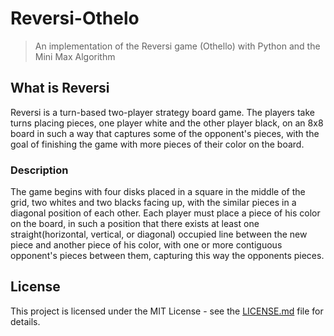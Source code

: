 # Reversi-Othelo

> An implementation of the Reversi game (Othello) with Python and the Mini Max Algorithm

## What is Reversi

Reversi is a turn-based two-player strategy board game. The players take turns placing pieces, one player white and the other player black, on an 8x8 board in such a way that captures some of the opponent's pieces, with the goal of finishing the game with more pieces of their color on the board.

### Description

The game begins with four disks placed in a square in the middle of the grid, two whites and two blacks facing up, with the similar pieces in a diagonal position of each other.
Each player must place a piece of his color on the board, in such a position that there exists at least one straight(horizontal, vertical, or diagonal) occupied line between the new piece and another piece of his color, with one or more contiguous opponent's pieces between them, capturing this way the opponents pieces.

## License

This project is licensed under the MIT License - see the [LICENSE.md](LICENSE.md) file for details.